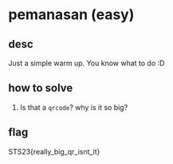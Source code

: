# pemanasan (easy)

## desc

Just a simple warm up. You know what to do :D

## how to solve

1. Is that a `qrcode`? why is it so big?

## flag

STS23{really_big_qr_isnt_it}
